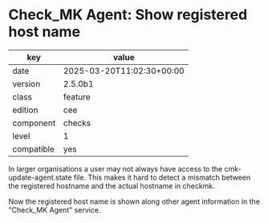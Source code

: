 [//]: # (werk v2)
# Check_MK Agent: Show registered host name

key        | value
---------- | ---
date       | 2025-03-20T11:02:30+00:00
version    | 2.5.0b1
class      | feature
edition    | cee
component  | checks
level      | 1
compatible | yes

In larger organisations a user may not always have access to the
cmk-update-agent.state file. This makes it hard to detect a mismatch between
the registered hostname and the actual hostname in checkmk.

Now the registered host name is shown along other agent information in the
"Check_MK Agent" service.
